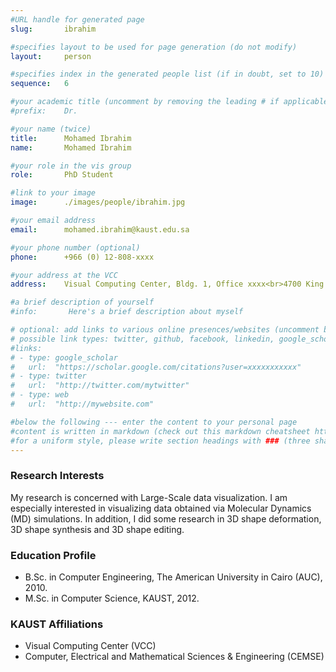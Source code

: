 ```yaml
---
#URL handle for generated page
slug:       ibrahim

#specifies layout to be used for page generation (do not modify)
layout: 	person

#specifies index in the generated people list (if in doubt, set to 10)
sequence:	6

#your academic title (uncomment by removing the leading # if applicable)
#prefix:    Dr.

#your name (twice)
title:		Mohamed Ibrahim
name:       Mohamed Ibrahim

#your role in the vis group
role:       PhD Student

#link to your image
image:      ./images/people/ibrahim.jpg

#your email address
email:      mohamed.ibrahim@kaust.edu.sa

#your phone number (optional)
phone:      +966 (0) 12-808-xxxx

#your address at the VCC
address:    Visual Computing Center, Bldg. 1, Office xxxx<br>4700 King Abdullah University of Science and Technology<br>Thuwal 23955-6900, Saudi Arabia

#a brief description of yourself
#info:       Here's a brief description about myself

# optional: add links to various online presences/websites (uncomment by removing the leading # if applicable)
# possible link types: twitter, github, facebook, linkedin, google_scholar, google_plus, instagram, skype, youtube, vimeo, flickr, web (use the latter for all other link types)
#links:
# - type: google_scholar
#   url:  "https://scholar.google.com/citations?user=xxxxxxxxxxx"
# - type: twitter
#   url:  "http://twitter.com/mytwitter"
# - type: web
#   url:  "http://mywebsite.com"

#below the following --- enter the content to your personal page
#content is written in markdown (check out this markdown cheatsheet https://github.com/adam-p/markdown-here/wiki/Markdown-Cheatsheet)
#for a uniform style, please write section headings with ### (three sharps)
---
```

### Research Interests
​My research is concerned with Large-Scale data visualization.  I am especially interested in visualizing data obtained via Molecular Dynamics (MD) simulations.  In addition, I did some research in 3D shape deformation, 3D shape synthesis and 3D shape editing.

### Education Profile
- B.Sc. in Computer Engineering, The American University in Cairo (AUC), 2010.
- M.Sc. in Computer Science, KAUST, 2012.

### KAUST Affiliations
- ​Visual Computing Center (VCC)
- Computer, Electrical and Mathematical Sciences & Engineering (CEMSE)